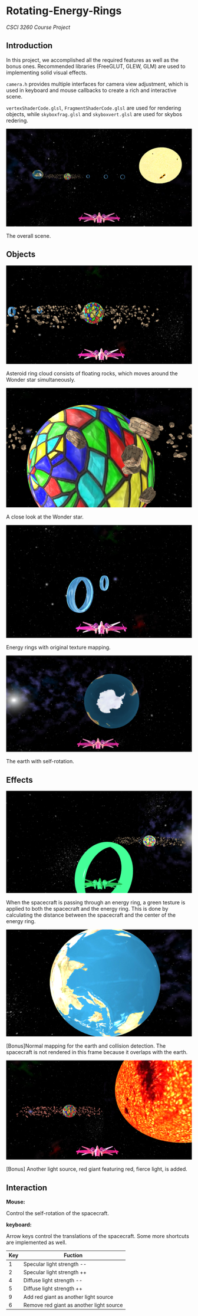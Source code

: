 # Rotating-Energy-Rings

*CSCI 3260 Course Project*





## Introduction

In this project, we accomplished all the required features as well as the bonus ones. Recommended libraries (FreeGLUT, GLEW, GLM) are used to implementing solid visual effects.



`camera.h` provides multiple interfaces for camera view adjustment, which is used in keyboard and mouse callbacks to create a rich and interactive scene.



`vertexShaderCode.glsl`, `FragmentShaderCode.glsl` are used for rendering objects, while `skyboxfrag.glsl` and `skyboxvert.glsl` are used for skybos redering.



![full](Screenshots/full.PNG)

The overall scene.



## Objects

![](Screenshots/rock.PNG)

Asteroid ring cloud consists of floating rocks, which moves around the Wonder star simultaneously.



![](Screenshots/wonder.PNG)

A close look at the Wonder star.



![ring](Screenshots/ring.PNG)

Energy rings with original texture mapping.



![earth](Screenshots/earth.PNG)

The earth with self-rotation.



## Effects

![pass](Screenshots/pass.PNG)

When the spacecraft is passing through an energy ring, a green testure is applied to both the spacecraft and the energy ring. This is done by calculating the distance between the spacecraft and the center of the energy ring.



![normalmapping](Screenshots/normalmapping.PNG)

[Bonus]Normal mapping for the earth and collision detection. The spacecraft is not rendered in this frame because it overlaps with the earth.



![newlight](Screenshots/newlight.PNG)

[Bonus] Another light source, red giant featuring red, fierce light, is added.



## Interaction

**Mouse:** 

Control the self-rotation of the spacecraft.

**keyboard:** 

Arrow keys control the translations of the spacecraft. Some more shortcuts are implemented as well.

| Key  | Fuction                                  |
| ---- | ---------------------------------------- |
| 1    | Specular light strength --               |
| 2    | Specular light strength ++               |
| 4    | Diffuse light strength --                |
| 5    | Diffuse light strength ++                |
| 9    | Add red giant as another light source    |
| 6    | Remove red giant as another light source |







